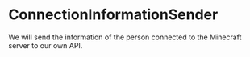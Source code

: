 # ConnectionInformationSender
We will send the information of the person connected to the Minecraft server to our own API.
